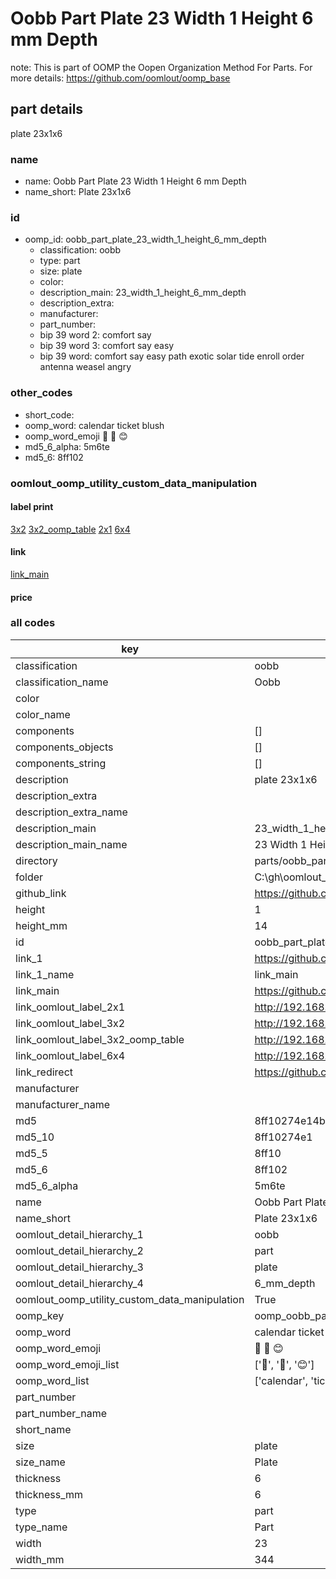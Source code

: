 # Oobb Part Plate 23 Width 1 Height 6 mm Depth  

note: This is part of OOMP the Oopen Organization Method For Parts. For more details: https://github.com/oomlout/oomp_base

##  part details
  



plate 23x1x6



### name
* name: Oobb Part Plate 23 Width 1 Height 6 mm Depth
* name_short: Plate 23x1x6 
### id
* oomp_id: oobb_part_plate_23_width_1_height_6_mm_depth
  * classification: oobb
  * type: part
  * size: plate
  * color: 
  * description_main: 23_width_1_height_6_mm_depth
  * description_extra: 
  * manufacturer: 
  * part_number: 
  * bip 39 word 2: comfort say
  * bip 39 word 3: comfort say easy
  * bip 39 word: comfort say easy path exotic solar tide enroll order antenna weasel angry

### other_codes
* short_code: 
* oomp_word: calendar ticket blush
* oomp_word_emoji :calendar: :ticket: :blush:
* md5_6_alpha: 5m6te
* md5_6: 8ff102






### oomlout_oomp_utility_custom_data_manipulation
#### label print
[3x2](http://192.168.1.245:1112/?label=oomp%205m6te)
[3x2_oomp_table](http://192.168.1.108:1112/?label=oomp%205m6te)
[2x1](http://192.168.1.242:1112/?label=oomp%205m6te)
[6x4](http://192.168.1.55:1112/?label=oomp%205m6te)    

#### link

[link_main](https://github.com/oomlout/oomlout_oobb_version_4_generated_parts/tree/main/navigation_oomp/oobb/part/plate/23_width_1_height_6_mm_depth/part)                              

#### price







### all codes 
| key | value |  
| --- | --- |  
| classification | oobb |  
| classification_name | Oobb |  
| color |  |  
| color_name |  |  
| components | [] |  
| components_objects | [] |  
| components_string | [] |  
| description | plate 23x1x6 |  
| description_extra |  |  
| description_extra_name |  |  
| description_main | 23_width_1_height_6_mm_depth |  
| description_main_name | 23 Width 1 Height 6 mm Depth |  
| directory | parts/oobb_part_plate_23_width_1_height_6_mm_depth |  
| folder | C:\gh\oomlout_oobb_version_4_generated_parts\parts\oobb_part_plate_23_width_1_height_6_mm_depth |  
| github_link | https://github.com/oomlout/oomlout_oomp_part_src/tree/main/parts/oobb_part_plate_23_width_1_height_6_mm_depth |  
| height | 1 |  
| height_mm | 14 |  
| id | oobb_part_plate_23_width_1_height_6_mm_depth |  
| link_1 | https://github.com/oomlout/oomlout_oobb_version_4_generated_parts/tree/main/navigation_oomp/oobb/part/plate/23_width_1_height_6_mm_depth/part |  
| link_1_name | link_main |  
| link_main | https://github.com/oomlout/oomlout_oobb_version_4_generated_parts/tree/main/navigation_oomp/oobb/part/plate/23_width_1_height_6_mm_depth/part |  
| link_oomlout_label_2x1 | http://192.168.1.242:1112/?label=oomp%205m6te |  
| link_oomlout_label_3x2 | http://192.168.1.245:1112/?label=oomp%205m6te |  
| link_oomlout_label_3x2_oomp_table | http://192.168.1.108:1112/?label=oomp%205m6te |  
| link_oomlout_label_6x4 | http://192.168.1.55:1112/?label=oomp%205m6te |  
| link_redirect | https://github.com/oomlout/oomlout_oobb_version_4_generated_parts/tree/main/parts/oobb_plate_23_01_06 |  
| manufacturer |  |  
| manufacturer_name |  |  
| md5 | 8ff10274e14b3c3b39a80a0e8baff971 |  
| md5_10 | 8ff10274e1 |  
| md5_5 | 8ff10 |  
| md5_6 | 8ff102 |  
| md5_6_alpha | 5m6te |  
| name | Oobb Part Plate 23 Width 1 Height 6 mm Depth |  
| name_short | Plate 23x1x6  |  
| oomlout_detail_hierarchy_1 | oobb |  
| oomlout_detail_hierarchy_2 | part |  
| oomlout_detail_hierarchy_3 | plate |  
| oomlout_detail_hierarchy_4 | 6_mm_depth |  
| oomlout_oomp_utility_custom_data_manipulation | True |  
| oomp_key | oomp_oobb_part_plate_23_width_1_height_6_mm_depth |  
| oomp_word | calendar ticket blush |  
| oomp_word_emoji | :calendar: :ticket: :blush: |  
| oomp_word_emoji_list | [':calendar:', ':ticket:', ':blush:'] |  
| oomp_word_list | ['calendar', 'ticket', 'blush'] |  
| part_number |  |  
| part_number_name |  |  
| short_name |  |  
| size | plate |  
| size_name | Plate |  
| thickness | 6 |  
| thickness_mm | 6 |  
| type | part |  
| type_name | Part |  
| width | 23 |  
| width_mm | 344 |  
